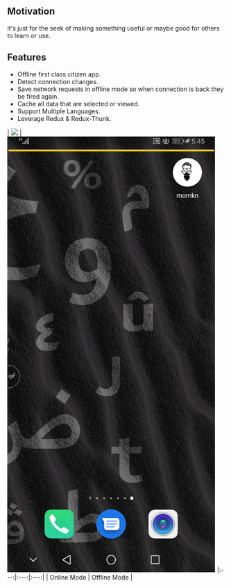 ## Motivation
it's just for the seek of making something useful or maybe good for others to learn or use.

## Features
- Offline first class citizen app.
- Detect connection changes.
- Save network requests in offline mode so when connection is back they be fired again.
- Cache all data that are selected or viewed.
- Support Multiple Languages.
- Leverage Redux & Redux-Thunk.


| [![](https://raw.githubusercontent.com/crackz/momkn-app/master/demo/AutoUpdateContenet.gif)]()  | [![](https://raw.githubusercontent.com/crackz/momkn-app/master/demo/OfflineFirst.gif)]()
|:---:|:---:|:---:|
| Online Mode | Offline Mode |